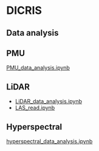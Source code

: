 # DICRIS

## Data analysis

## PMU
[PMU_data_analysis.ipynb](PMU_data_analysis.ipynb)

## LiDAR
- [LiDAR_data_analysis.ipynb](LiDAR_data_analysis.ipynb)
- [LAS_read.ipynb](LAS_read.ipynb)


## Hyperspectral
[hyperspectral_data_analysis.ipynb](hyperspectral_data_analysis.ipynb)
